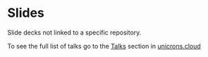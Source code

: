 # Slides

Slide decks not linked to a specific repository.

To see the full list of talks go to the [Talks](https://unicrons.cloud/en/talks) section in [unicrons.cloud](https://unicrons.cloud)